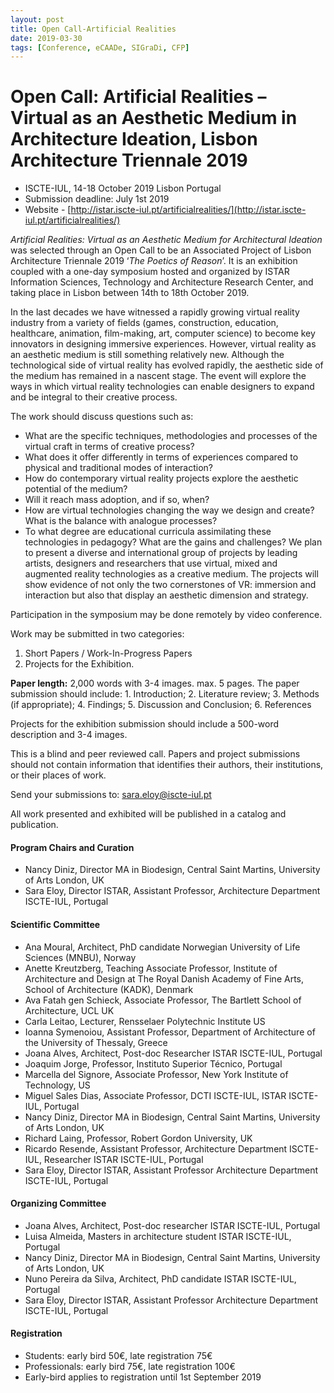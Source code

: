 ```yaml
---
layout: post
title: Open Call-Artificial Realities
date: 2019-03-30
tags: [Conference, eCAADe, SIGraDi, CFP]
---
```


# Open Call: Artificial Realities – Virtual as an Aesthetic Medium in Architecture Ideation, Lisbon Architecture Triennale 2019

* ISCTE-IUL, 14-18 October 2019 Lisbon Portugal
* Submission deadline: July 1st 2019
* Website - [http://istar.iscte-iul.pt/artificialrealities/](http://istar.iscte-iul.pt/artificialrealities/)

*Artificial Realities: Virtual as an Aesthetic Medium for Architectural Ideation* was selected through an Open Call to be an Associated Project of Lisbon Architecture Triennale 2019 ‘*The Poetics of Reason*’. It is an exhibition coupled with a one-day symposium hosted and organized by ISTAR Information Sciences, Technology and Architecture Research Center, and taking place in Lisbon between 14th to 18th October 2019.

In the last decades we have witnessed a rapidly growing virtual reality industry from a variety of fields (games, construction, education, healthcare, animation, film-making, art, computer science) to become key innovators in designing immersive experiences. However, virtual reality as an aesthetic medium is still something relatively new. Although the technological side of virtual reality has evolved rapidly, the aesthetic side of the medium has remained in a nascent stage. The event will explore the ways in which virtual reality technologies can enable designers to expand and be integral to their creative process.

The work should discuss questions such as:

* What are the specific techniques, methodologies and processes of the virtual craft in terms of creative process?
* What does it offer differently in terms of experiences compared to physical and traditional modes of interaction?
* How do contemporary virtual reality projects explore the aesthetic potential of the medium?
* Will it reach mass adoption, and if so, when?
* How are virtual technologies changing the way we design and create? What is the balance with analogue processes?
* To what degree are educational curricula assimilating these technologies in pedagogy? What are the gains and challenges?
We plan to present a diverse and international group of projects by leading artists, designers and researchers that use virtual, mixed and augmented reality technologies as a creative medium. The projects will show evidence of not only the two cornerstones of VR: immersion and interaction but also that display an aesthetic dimension and strategy. 

Participation in the symposium may be done remotely by video conference.

Work may be submitted in two categories:

1. Short Papers / Work-In-Progress Papers
2. Projects for the Exhibition.

**Paper length:** 2,000 words with 3-4 images. max. 5 pages. The paper submission should include: 1. Introduction; 2. Literature review; 3. Methods (if appropriate); 4. Findings; 5. Discussion and Conclusion; 6. References

Projects for the exhibition submission should include a 500-word description and 3-4 images.

This is a blind and peer reviewed call. Papers and project submissions should not contain information that identifies their authors, their institutions, or their places of work.

Send your submissions to: sara.eloy@iscte-iul.pt

All work presented and exhibited will be published in a catalog and publication.

#### Program Chairs and Curation

* Nancy Diniz, Director MA in Biodesign, Central Saint Martins, University of Arts London, UK
* Sara Eloy, Director ISTAR, Assistant Professor, Architecture Department ISCTE-IUL, Portugal

#### Scientific Committee

* Ana Moural, Architect, PhD candidate Norwegian University of Life Sciences (MNBU), Norway
* Anette Kreutzberg, Teaching Associate Professor, Institute of Architecture and Design at The Royal Danish Academy of Fine Arts, School of Architecture (KADK), Denmark
* Ava Fatah gen Schieck, Associate Professor, The Bartlett School of Architecture, UCL UK
* Carla Leitao, Lecturer, Rensselaer Polytechnic Institute US
* Ioanna Symenoiou, Assistant Professor, Department of Architecture of the University of Thessaly, Greece
* Joana Alves, Architect, Post-doc Researcher ISTAR ISCTE-IUL, Portugal
* Joaquim Jorge, Professor, Instituto Superior Técnico, Portugal
* Marcella del Signore, Associate Professor, New York Institute of Technology, US
* Miguel Sales Dias, Associate Professor, DCTI ISCTE-IUL, ISTAR ISCTE-IUL, Portugal
* Nancy Diniz, Director MA in Biodesign, Central Saint Martins, University of Arts London, UK
* Richard Laing, Professor, Robert Gordon University, UK
* Ricardo Resende, Assistant Professor, Architecture Department ISCTE-IUL, Researcher ISTAR ISCTE-IUL, Portugal
* Sara Eloy, Director ISTAR, Assistant Professor Architecture Department ISCTE-IUL, Portugal

#### Organizing Committee

* Joana Alves, Architect, Post-doc researcher ISTAR ISCTE-IUL, Portugal
* Luisa Almeida, Masters in architecture student ISTAR ISCTE-IUL, Portugal
* Nancy Diniz, Director MA in Biodesign, Central Saint Martins, University of Arts London, UK
* Nuno Pereira da Silva, Architect, PhD candidate ISTAR ISCTE-IUL, Portugal
* Sara Eloy, Director ISTAR, Assistant Professor Architecture Department ISCTE-IUL, Portugal

#### Registration
* Students: early bird 50€, late registration 75€
* Professionals: early bird 75€, late registration 100€
* Early-bird applies to registration until 1st September 2019

